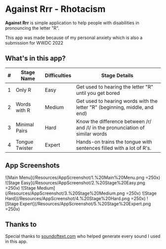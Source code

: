 # Against Rrr - Rhotacism

**Against Rrr** is simple application to help people with disabilities in pronouncing the letter "R".

This app was made because of my personal anxiety which is also a submission for WWDC 2022

## What's in this app?

| # | Stage Name        | Difficulties  | Stage Details                                                                 |
| - | ----------------- | ------------- | ----------------------------------------------------------------------------- |
| 1 | Only R            | Easy          | Get used to hearing the letter "R" until you get bored                        |
| 2 | Words with R      | Medium        | Get used to hearing words with the letter "R" (beginning, middle, and end)    |
| 3 | Minimal Pairs     | Hard          | Know the difference between /r/ and /l/ in the pronunciation of similar words |
| 4 | Tongue Twister    | Expert        | Hands-on trains the tongue with sentences filled with a lot of R's.           |


## App Screenshots

![Main Menu](/Resources/AppScreenshot/1.%20Main%20Menu.png =250x)
![Stage Easy](/Resources/AppScreenshot/2.%20Stage%20Easy.png =250x)
![Stage Medium](/Resources/AppScreenshot/3.%20Stage%20Medium.png =250x)
![Stage Hard](/Resources/AppScreenshot/4.%20Stage%20Hard.png =250x)
![Stage Expert](/Resources/AppScreenshot/5.%20Stage%20Expert.png =250x)


## Thanks to

Special thanks to [soundoftext.com](https://soundoftext.com/) who helped generate every sound I used in this app.
